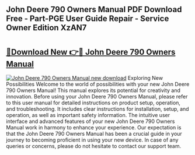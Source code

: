 ## John Deere 790 Owners Manual PDF Download Free - Part-PGE User Guide Repair - Service Owner Edition XzAN7

# <h2><a href="http://bc88478.oget.top/?id=John+Deere+790+Owners+Manual">🔗Download New 👉🔴 John Deere 790 Owners Manual</a></h2>

[![John Deere 790 Owners Manual new download](https://i.imgur.com/5g1atiW.png)](http://bc88478.oget.top/?id=John+Deere+790+Owners+Manual)
Exploring New Possibilities Welcome to the world of possibilities with your new John Deere 790 Owners Manual! This manual explores its potential for creativity and innovation. Before using your John Deere 790 Owners Manual, please refer to this user manual for detailed instructions on product setup, operation, and troubleshooting. It includes clear instructions for installation, setup, and operation, as well as important safety information. The intuitive user interface and advanced features of your new John Deere 790 Owners Manual work in harmony to enhance your experience. Our expectation is that the John Deere 790 Owners Manual has been a crucial guide in your journey to becoming proficient in using your new device. In case of any queries or concerns, please do not hesitate to contact our support team.
